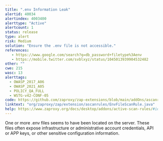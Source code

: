 ```yaml
---
title: ".env Information Leak"
alertid: 40034
alertindex: 4003400
alerttype: "Active"
alertcount: 1
status: release
type: alert
risk: Medium
solution: "Ensure the .env file is not accessible."
references:
   - https://www.google.com/search?q=db_password+filetype%3Aenv
   - https://mobile.twitter.com/svblxyz/status/1045013939904532482
other: ""
cwe: 215
wasc: 13
alerttags: 
  - OWASP_2017_A06
  - OWASP_2021_A05
  - POLICY_QA_FULL
  - WSTG-v42-CONF-05
code: https://github.com/zaproxy/zap-extensions/blob/main/addOns/ascanrules/src/main/java/org/zaproxy/zap/extension/ascanrules/EnvFileScanRule.java
linktext: "org/zaproxy/zap/extension/ascanrules/EnvFileScanRule.java"
help: https://www.zaproxy.org/docs/desktop/addons/active-scan-rules/#id-40034
---
```

One or more .env files seems to have been located on the server. These files often expose infrastructure or administrative account credentials, API or APP keys, or other sensitive configuration information.
